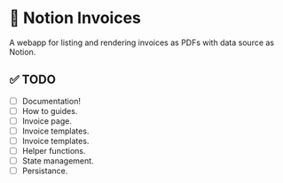 # 📜 Notion Invoices

A webapp for listing and rendering invoices as PDFs with data source as Notion.

## ✅ TODO

- [ ] Documentation!
- [ ] How to guides.
- [ ] Invoice page.
- [ ] Invoice templates.
- [ ] Invoice templates.
- [ ] Helper functions.
- [ ] State management.
- [ ] Persistance.
